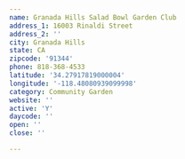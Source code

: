```yaml
---
name: Granada Hills Salad Bowl Garden Club
address_1: 16003 Rinaldi Street
address_2: ''
city: Granada Hills
state: CA
zipcode: '91344'
phone: 818-368-4533
latitude: '34.27917819000004'
longitude: '-118.48080939099998'
category: Community Garden
website: ''
active: 'Y'
daycode: ''
open: ''
close: ''

---
```

